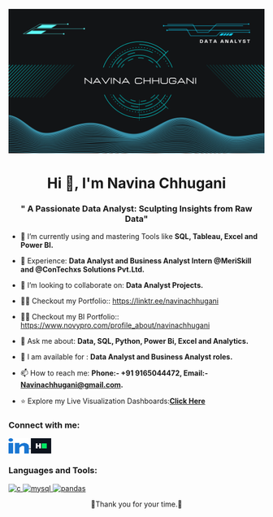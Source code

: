 ![logo](https://github.com/Navinachhugani/Navinachhugani/blob/main/Profile%20Banner.png)

###
<h1 align="center">Hi 👋, I'm Navina Chhugani</h1>
<h3 align="center">" A Passionate Data Analyst: Sculpting Insights from Raw Data"</h3>
<img src="https://media.giphy.com/media/K5kfQExKk731K/giphy.gif" width="450px" align="right" alt="">

- 🌱 I’m currently using and mastering Tools like **SQL, Tableau, Excel and Power BI.**
- 💫 Experience: **Data Analyst and Business Analyst Intern @MeriSkill and @ConTechxs Solutions Pvt.Ltd.**

- 👯 I’m looking to collaborate on: **Data Analyst Projects.**
- 👨‍💻 Checkout my Portfolio:: https://linktr.ee/navinachhugani
- 👨‍💻 Checkout my BI Portfolio:: https://www.novypro.com/profile_about/navinachhugani
- 💬 Ask me about: **Data, SQL, Python, Power Bi, Excel and Analytics.**
- 🌻 I am available for : **Data Analyst and Business Analyst roles.**
- 📫 How to reach me: **Phone:- +91 9165044472, Email:- Navinachhugani@gmail.com.**
- ⭐ Explore my Live Visualization Dashboards:[**Click Here**](https://www.novypro.com/profile_about/navinachhugani)

<h3 align="left">Connect with me:</h3>
<p align="left">
<a href="https://www.linkedin.com/in/navinachhugani/" target="_blank">
  <img align="center" src="https://github.com/Navinachhugani/Github_Profile_readme_generator/blob/main/Linedin%20icon.svg" alt="LinkedIn" height="30" width="40" />
</a>
<a href="https://www.hackerrank.com/profile/navinachhugani" target="_blank">
  <img align="center" src="https://github.com/Navinachhugani/Github_Profile_readme_generator/blob/main/hackerrank.svg" alt="HackerRank" height="30" width="40" />
</a>
</p>

<h3 align="left">Languages and Tools:</h3>
<p align="left"> 
  <a href="https://support.microsoft.com/en-us/excel" target="_blank" rel="noreferrer"> <img src="https://cdn.icon-icons.com/icons2/3053/PNG/512/microsoft_excel_alt_macos_bigsur_icon_189978.png" alt="c" width="40" height="40"/> </a> 
  <a href="https://www.mysql.com/" target="_blank" rel="noreferrer"> <img src="https://bobcares.com/wp-content/uploads/2022/06/mysql.png" alt="mysql" width="40" height="40"/> </a> 
  <a href="https://learn.microsoft.com/en-us/power-bi/" target="_blank" rel="noreferrer"> <img src="https://cdn.windowsreport.com/wp-content/uploads/2019/07/Fix-power-bi-cant-find-app.jpg" alt="pandas" width="40" height="40"/> </a>
  </p>


<p align="Center">🙏Thank you for your time.🙏</p>
